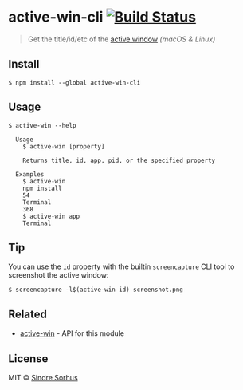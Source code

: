 # active-win-cli [![Build Status](https://travis-ci.org/sindresorhus/active-win-cli.svg?branch=master)](https://travis-ci.org/sindresorhus/active-win-cli)

> Get the title/id/etc of the [active window](https://en.wikipedia.org/wiki/Active_window) *(macOS & Linux)*


## Install

```
$ npm install --global active-win-cli
```


## Usage

```
$ active-win --help

  Usage
    $ active-win [property]

    Returns title, id, app, pid, or the specified property

  Examples
    $ active-win
    npm install
    54
    Terminal
    368
    $ active-win app
    Terminal
```


## Tip

You can use the `id` property with the builtin `screencapture` CLI tool to screenshot the active window:

```
$ screencapture -l$(active-win id) screenshot.png
```


## Related

- [active-win](https://github.com/sindresorhus/active-win) - API for this module


## License

MIT © [Sindre Sorhus](https://sindresorhus.com)
